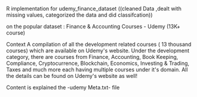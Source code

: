 R implementation for udemy_finance_dataset
((cleaned Data ,dealt with missing values, categorized the data and did classifcation))

on the popular dataset :
Finance & Accounting Courses - Udemy (13K+ course)

Context
A compilation of all the development related courses ( 13 thousand courses) which are available on Udemy's website. Under the development category, there are courses from Finance, Accounting, Book Keeping, Compliance, Cryptocurrence, Blockchain, Economics, Investing & Trading, Taxes and much more each having multiple courses under it's domain.
All the details can be found on Udemy's website as well!

Content
is explained the -udemy Meta.txt- file
